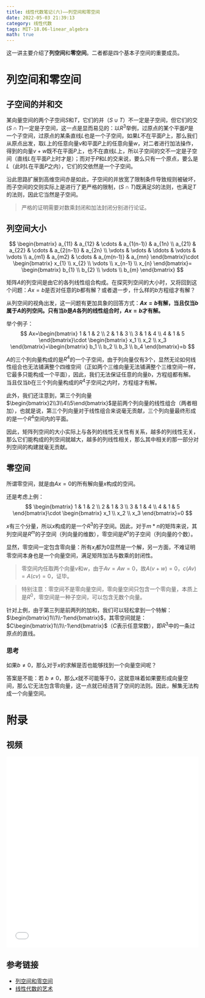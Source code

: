 ```yaml
---
title: 线性代数笔记(六)——列空间和零空间
date: 2022-05-03 21:39:13
category: 线性代数
tags: MIT-18.06-linear_algebra
math: true
---
```


这一讲主要介绍了**列空间**和**零空间**。二者都是四个基本子空间的重要成员。

<!--more-->

# 列空间和零空间
## 子空间的并和交
某向量空间的两个子空间$S$和$T$，它们的并（$S\cup T$）不一定是子空间，但它们的交($S\cap T$)一定是子空间，这一点是显而易见的：以$R^3$举例，过原点的某个平面$P$是一个子空间，过原点的某条直线$L$也是一个子空间，如果$L$不在平面$P$上，那么我们从原点出发，取$L$上的任意向量$v$和平面$P$上的任意向量$w$，对二者进行加法操作，得到的向量$v+w$既不在平面$P$上，也不在直线$L$上，所以子空间的交不一定是子空间（直线$L$在平面$P$上时才是）；而对于$P$和$L$的交来说，要么只有一个原点，要么是$L$（此时$L$在平面$P$之内），它们的交依然是一个子空间。

沿此思路扩展到高维空间亦是如此，子空间的并放宽了限制条件导致规则被破坏，而子空间的交则实际上是进行了更严格的限制，($S\cap T$)既满足$S$的法则，也满足$T$的法则，因此它当然是子空间。

> 严格的证明需要对数乘封闭和加法封闭分别进行论证。

## 列空间大小
$$
\begin{bmatrix}
 a_{11} & a_{12} & \cdots & a_{1(n-1)} & a_{1n} 
 \\ a_{21} & a_{22} & \cdots & a_{2(n-1)} & a_{2n} 
 \\ \vdots & \vdots & \ddots & \vdots & \vdots 
 \\ a_{m1} & a_{m2} & \cdots & a_{m(n-1)} & a_{mn} 
\end{bmatrix}\cdot
\begin{bmatrix}
 x_{1} 
 \\ x_{2} 
 \\ \vdots 
 \\ x_{n-1} 
 \\ x_{n} 
\end{bmatrix}=
\begin{bmatrix}
 b_{1} 
 \\ b_{2} 
 \\ \vdots 
 \\ b_{m} 
\end{bmatrix}
$$

矩阵$A$的列空间是由它的各列线性组合构成。在探究列空间的大小时，又将回到这个问题：$Ax=b$是否对任意的$b$都有解？或者退一步，什么样的$b$方程组才有解？

从列空间的视角出发，这一问题有更加具象的回答方式：**$Ax=b$有解，当且仅当$b$属于$A$的列空间。只有当$b$是$A$各列的线性组合时，$Ax=b$才有解。**

举个例子：
$$
Ax=\begin{bmatrix}
1 & 1 & 2
\\ 2 & 1 & 3
\\ 3 & 1 & 4
\\ 4 & 1 & 5
\end{bmatrix}\cdot
\begin{bmatrix}
x_1
\\ x_2
\\ x_3
\end{bmatrix}=\begin{bmatrix}
b_1
\\ b_2
\\ b_3
\\ b_4
\end{bmatrix}=b
$$

$A$的三个列向量构成的是$R^4$的一个子空间，由于列向量仅有3个，显然无论如何线性组合也无法铺满整个四维空间（正如两个三维向量无法铺满整个三维空间一样，它最多只能构成一个平面），因此，我们无法保证任意的向量$b$，方程组都有解。当且仅当$b$在三个列向量构成的$R^4$子空间之内时，方程组才有解。

此外，我们还注意到，第三个列向量$\begin{bmatrix}2\\3\\4\\5\end{bmatrix}$是前两个列向量的线性组合（两者相加），也就是说，第三个列向量对于线性组合来说毫无贡献，三个列向量最终形成的是一个$R^4$空间内的平面。

因此，矩阵列空间的大小实际上与各列的线性无关性有关系，越多的列线性无关，那么它们能构成的列空间就越大，越多的列线性相关，那么其中相关的那一部分对列空间的构建就毫无贡献。

## 零空间
所谓零空间，就是由$Ax=0$的所有解向量$x$构成的空间。

还是考虑上例：
$$
\begin{bmatrix}
1 & 1 & 2
\\ 2 & 1 & 3
\\ 3 & 1 & 4
\\ 4 & 1 & 5
\end{bmatrix}\cdot
\begin{bmatrix}
x_1
\\ x_2
\\ x_3
\end{bmatrix}=0
$$

$x$有三个分量，所以$x$构成的是一个$R^3$的子空间。因此，对于$m*n$的矩阵来说，其列空间是$R^m$的子空间（列向量的维数），零空间是$R^n$的子空间（列向量的个数）。

显然，零空间一定包含零向量：所有$x_i$都为0显然是一个解，另一方面，不难证明零空间本身也是一个向量空间，满足矩阵加法与数乘的封闭性。

> 零空间内任取两个向量$v$和$w$，由于$Av=Aw=0$，故$A(v+w)=0$，$c(Av)=A(cv)=0$，证毕。

> 特别注意：零空间不是零向量空间，零向量空间只包含一个零向量，本质上是$R^0$，零空间是一种子空间，可以包含无数个向量。

针对上例，由于第三列是前两列的加和，我们可以轻松拿到一个特解：$\begin{bmatrix}1\\1\\-1\end{bmatrix}$，其零空间就是：$C\begin{bmatrix}1\\1\\-1\end{bmatrix}$（$C$表示任意常数），即$R^3$中的一条过原点的直线。

### 思考
如果$b\not=0$，那么对于$x$的求解是否也能够找到一个向量空间呢？

答案是不能：若 $b\not=0$，那么$x$就不可能等于$0$，这就意味着如果要形成向量空间，那么它无法包含零向量，这一点就已经违背了空间的法则。因此，解集无法构成一个向量空间。

# 附录
## 视频
<iframe src="//player.bilibili.com/player.html?aid=382989698&bvid=BV16Z4y1U7oU&cid=569897195&p=6&autoplay=0" scrolling="no" border="0" width="100%" height="500" frameborder="no" framespacing="0" allowfullscreen="true"> </iframe>

## 参考链接

- [列空间和零空间](https://github.com/MLNLP-World/MIT-Linear-Algebra-Notes/blob/master/%5B06%5D%20%E5%88%97%E7%A9%BA%E9%97%B4%E5%92%8C%E9%9B%B6%E7%A9%BA%E9%97%B4/%E5%88%97%E7%A9%BA%E9%97%B4%E5%92%8C%E9%9B%B6%E7%A9%BA%E9%97%B4.pdf)
- [线性代数的艺术](https://github.com/kf-liu/The-Art-of-Linear-Algebra-zh-CN)